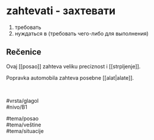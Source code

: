 # zahtevati - захтевати

1. требовать  
2. нуждаться в (требовать чего-либо для выполнения)

## Rečenice

Ovaj [[posao]] zahteva veliku preciznost i [[strpljenje]].

Popravka automobila zahteva posebne [[alat|alate]].

<br>

#vrsta/glagol  
#nivo/B1  

#tema/posao  
#tema/veštine  
#tema/situacije  
